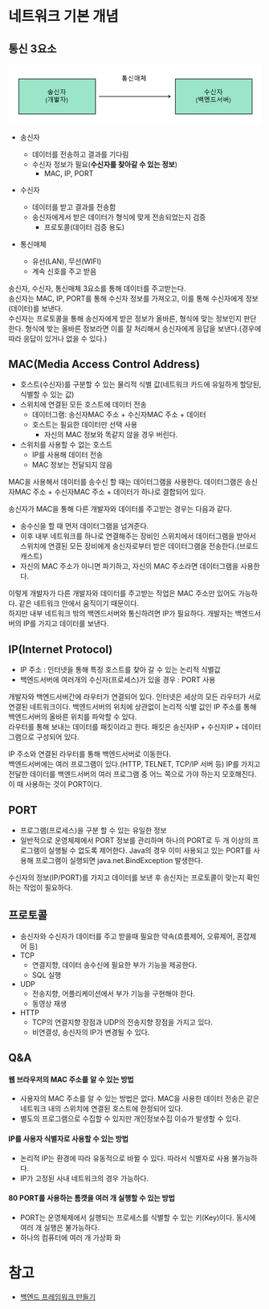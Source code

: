# 네트워크 기본 개념

## 통신 3요소

![통신3요소](./image/network_basic_1.png)

- 송신자
  - 데이터를 전송하고 결과를 기다림
  - 수신자 정보가 필요(**수신자를 찾아갈 수 있는 정보**)
    - MAC, IP, PORT

- 수신자
  - 데이터를 받고 결과를 전송함
  - 송신자에게서 받은 데이터가 형식에 맞게 전송되었는지 검증
    - 프로토콜(데이터 검증 용도)

- 통신매체
  - 유선(LAN), 무선(WIFI)
  - 계속 신호를 주고 받음

송신자, 수신자, 통신매체 3요소를 통해 데이터를 주고받는다.  
송신자는 MAC, IP, PORT를 통해 수신자 정보를 가져오고, 이를 통해 수신자에게 정보(데이터)를 보낸다.  
수신자는 프로토콜을 통해 송신자에게 받은 정보가 올바른, 형식에 맞는 정보인지 판단한다. 형식에 밪는 올바른 정보라면 이를 잘 처리해서 송신자에게 응답을 보낸다.(경우에 따라 응답이 있거나 없을 수 있다.)

## MAC(Media Access Control Address)

- 호스트(수신자)를 구분할 수 있는 물리적 식별 값(네트워크 카드에 유일하게 할당된, 식별할 수 있는 값)
- 스위치에 연결된 모든 호스트에 데이터 전송
  - 데이터그램: 송신자MAC 주소 + 수신자MAC 주소 + 데이터
  - 호스트는 필요한 데이터만 선택 사용
    - 자신의 MAC 정보와 똑같지 않을 경우 버린다.
- 스위치를 사용할 수 없는 호스트
  - IP를 사용해 데이터 전송
  - MAC 정보는 전달되지 않음

MAC을 사용해서 데이터를 송수신 할 때는 데이터그램을 사용한다. 데이터그램은 송신자MAC 주소 + 수신자MAC 주소 + 데이터가 하나로 결합되어 있다. 

송신자가 MAC을 통해 다른 개발자와 데이터를 주고받는 경우는 다음과 같다.  
- 송수신을 할 때 먼저 데이터그램을 넘겨준다.
- 이후 내부 네트워크를 하나로 연결해주는 장비인 스위치에서 데이터그램을 받아서 스위치에 연결된 모든 장비에게 송신자로부터 받은 데이터그램을 전송한다.(브로드캐스트) 
- 자신의 MAC 주소가 아니면 파기하고, 자신의 MAC 주소라면 데이터그램을 사용한다.

이렇게 개발자가 다른 개발자와 데이터를 주고받는 작업은 MAC 주소만 있어도 가능하다. 같은 네트워크 안에서 움직이기 때문이다.  
하지만 내부 네트워크 밖의 백엔드서버와 통신하려면 IP가 필요하다. 개발자는 백엔드서버의 IP를 가지고 데이터를 보낸다.  

## IP(Internet Protocol)

- IP 주소 : 인터넷을 통해 특정 호스트를 찾아 갈 수 있는 논리적 식별값
- 백엔드서버에 여러개의 수신자(프로세스)가 있을 경우 : PORT 사용

개발자와 백엔드서버간에 라우터가 연결되어 있다. 인터넷은 세상의 모든 라우터가 서로 연결된 네트워크이다. 백엔드서버의 위치에 상관없이 논리적 식별 값인 IP 주소를 통해 백엔드서버의 올바른 위치를 파악할 수 있다.  
라우터를 통해 보내는 데이터를 패킷이라고 한다. 패킷은 송신자IP + 수신자IP + 데이터그램으로 구성되어 있다.  

IP 주소와 연결된 라우터를 통해 백엔드서버로 이동한다.  
백엔드서버에는 여러 프로그램이 있다.(HTTP, TELNET, TCP/IP 서버 등) IP를 가지고 전달한 데이터를 백엔드서버의 여러 프로그램 중 어느 쪽으로 가야 하는지 모호해진다. 이 때 사용하는 것이 PORT이다.

## PORT

- 프로그램(프로세스)을 구분 할 수 있는 유일한 정보
- 일반적으로 운영체제에서 PORT 정보를 관리하며 하나의 PORT로 두 개 이상의 프로그램이 실행될 수 없도록 제어한다. Java의 경우 이미 사용되고 있는 PORT를 사용해 프로그램이 실행되면 java.net.BindException 발생한다.

수신자의 정보(IP/PORT)를 가지고 데이터를 보낸 후 송신자는 프로토콜이 맞는지 확인하는 작업이 필요하다.  

## 프로토콜

- 송신자와 수신자가 데이터를 주고 받을때 필요한 약속(흐름제어, 오류제어, 혼잡제어 등)
- TCP
  - 연결지향, 데이터 송수신에 필요한 부가 기능을 제공한다.
  - SQL 실행
- UDP
  - 전송지향, 어플리케이션에서 부가 기능을 구현해야 한다.
  - 동영상 재생
- HTTP
  - TCP의 연결지향 장점과 UDP의 전송지향 장점을 가지고 있다.
  - 비연결성, 송신자의 IP가 변경될 수 있다.

## Q&A

#### 웹 브라우저의 MAC 주소를 알 수 있는 방법

- 사용자의 MAC 주소를 알 수 있는 방법은 없다. MAC을 사용한 데이터 전송은 같은 네트워크 내의 스위치에 연결된 호스트에 한정되어 있다.
- 별도의 프로그램으로 수집할 수 있지만 개인정보수집 이슈가 발생할 수 있다.

#### IP를 사용자 식별자로 사용할 수 있는 방법

- 논리적 IP는 환경에 따라 유동적으로 바뀔 수 있다. 따라서 식별자로 사용 불가능하다.
- IP가 고정된 사내 네트워크의 경우 가능하다.

#### 80 PORT를 사용하는 톰캣을 여러 개 실행할 수 있는 방법

- PORT는 운영체제에서 실행되는 프로세스를 식별할 수 있는 키(Key)이다. 동시에 여러 개 실행은 불가능하다.
- 하나의 컴퓨터에 여러 개 가상화 화

# 참고
* [백엔드 프레임워크 만들기](https://www.inflearn.com/course/%ED%94%84%EB%A0%88%EC%9E%84%EC%9B%8C%ED%81%AC-%EB%A7%8C%EB%93%A4%EA%B8%B0-%EA%B0%9C%EC%A0%95%ED%8C%90#)
